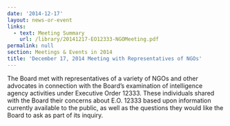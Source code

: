 ```yaml
---
date: '2014-12-17'
layout: news-or-event
links:
  - text: Meeting Summary
    url: /library/20141217-EO12333-NGOMeeting.pdf
permalink: null
section: Meetings & Events in 2014
title: 'December 17, 2014 Meeting with Representatives of NGOs'
---
```

The Board met with representatives of a variety of NGOs and other advocates in connection with the Board’s examination of intelligence agency activities under Executive Order 12333\. These individuals shared with the Board their concerns about E.O. 12333 based upon information currently available to the public, as well as the questions they would like the Board to ask as part of its inquiry.
